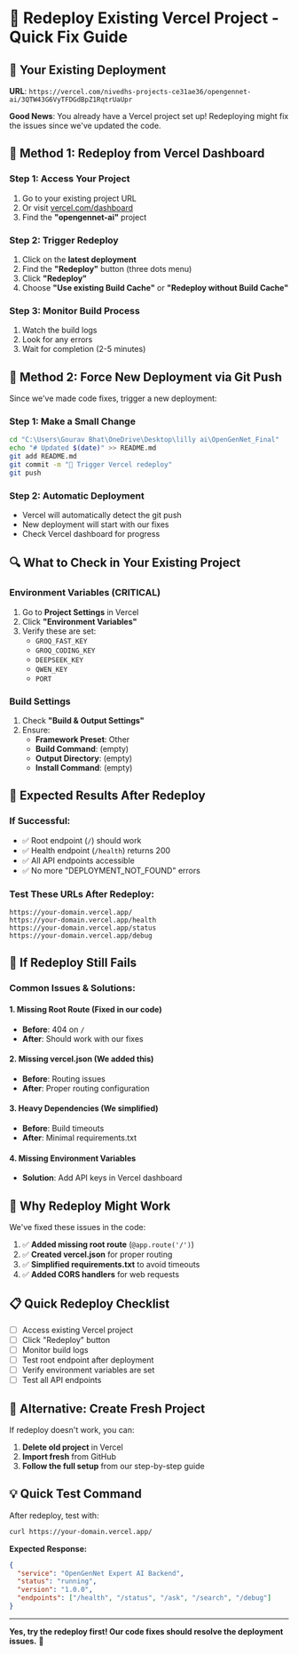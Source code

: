 # 🔄 Redeploy Existing Vercel Project - Quick Fix Guide

## 🎯 Your Existing Deployment
**URL**: `https://vercel.com/nivedhs-projects-ce31ae36/opengennet-ai/3QTW43G6VyTFDGdBpZ1RqtrUaUpr`

**Good News**: You already have a Vercel project set up! Redeploying might fix the issues since we've updated the code.

## 🚀 Method 1: Redeploy from Vercel Dashboard

### Step 1: Access Your Project
1. Go to your existing project URL
2. Or visit [vercel.com/dashboard](https://vercel.com/dashboard)
3. Find the **"opengennet-ai"** project

### Step 2: Trigger Redeploy
1. Click on the **latest deployment**
2. Find the **"Redeploy"** button (three dots menu)
3. Click **"Redeploy"**
4. Choose **"Use existing Build Cache"** or **"Redeploy without Build Cache"**

### Step 3: Monitor Build Process
1. Watch the build logs
2. Look for any errors
3. Wait for completion (2-5 minutes)

## 🔧 Method 2: Force New Deployment via Git Push

Since we've made code fixes, trigger a new deployment:

### Step 1: Make a Small Change
```bash
cd "C:\Users\Gourav Bhat\OneDrive\Desktop\lilly ai\OpenGenNet_Final"
echo "# Updated $(date)" >> README.md
git add README.md
git commit -m "🔄 Trigger Vercel redeploy"
git push
```

### Step 2: Automatic Deployment
- Vercel will automatically detect the git push
- New deployment will start with our fixes
- Check Vercel dashboard for progress

## 🔍 What to Check in Your Existing Project

### Environment Variables (CRITICAL)
1. Go to **Project Settings** in Vercel
2. Click **"Environment Variables"**
3. Verify these are set:
   - `GROQ_FAST_KEY`
   - `GROQ_CODING_KEY`
   - `DEEPSEEK_KEY`
   - `QWEN_KEY`
   - `PORT`

### Build Settings
1. Check **"Build & Output Settings"**
2. Ensure:
   - **Framework Preset**: Other
   - **Build Command**: (empty)
   - **Output Directory**: (empty)
   - **Install Command**: (empty)

## 🎯 Expected Results After Redeploy

### If Successful:
- ✅ Root endpoint (`/`) should work
- ✅ Health endpoint (`/health`) returns 200
- ✅ All API endpoints accessible
- ✅ No more "DEPLOYMENT_NOT_FOUND" errors

### Test These URLs After Redeploy:
```
https://your-domain.vercel.app/
https://your-domain.vercel.app/health
https://your-domain.vercel.app/status
https://your-domain.vercel.app/debug
```

## 🚨 If Redeploy Still Fails

### Common Issues & Solutions:

#### 1. Missing Root Route (Fixed in our code)
- **Before**: 404 on `/`
- **After**: Should work with our fixes

#### 2. Missing vercel.json (We added this)
- **Before**: Routing issues
- **After**: Proper routing configuration

#### 3. Heavy Dependencies (We simplified)
- **Before**: Build timeouts
- **After**: Minimal requirements.txt

#### 4. Missing Environment Variables
- **Solution**: Add API keys in Vercel dashboard

## 🎊 Why Redeploy Might Work

We've fixed these issues in the code:
1. ✅ **Added missing root route** (`@app.route('/')`)
2. ✅ **Created vercel.json** for proper routing
3. ✅ **Simplified requirements.txt** to avoid timeouts
4. ✅ **Added CORS handlers** for web requests

## 📋 Quick Redeploy Checklist

- [ ] Access existing Vercel project
- [ ] Click "Redeploy" button
- [ ] Monitor build logs
- [ ] Test root endpoint after deployment
- [ ] Verify environment variables are set
- [ ] Test all API endpoints

## 🎯 Alternative: Create Fresh Project

If redeploy doesn't work, you can:
1. **Delete old project** in Vercel
2. **Import fresh** from GitHub
3. **Follow the full setup** from our step-by-step guide

## 💡 Quick Test Command

After redeploy, test with:
```bash
curl https://your-domain.vercel.app/
```

**Expected Response:**
```json
{
  "service": "OpenGenNet Expert AI Backend",
  "status": "running", 
  "version": "1.0.0",
  "endpoints": ["/health", "/status", "/ask", "/search", "/debug"]
}
```

---
**Yes, try the redeploy first! Our code fixes should resolve the deployment issues.** 🚀
